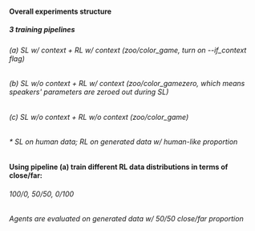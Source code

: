 #### Overall experiments structure
##### *3 training pipelines* 
###### (a) SL w/ context   + RL w/ context (zoo/color_game, turn on --if_context flag)
###### (b) SL w/o context + RL w/ context (zoo/color_gamezero, which means speakers' parameters are zeroed out during SL)
###### (c) SL w/o context + RL w/o context (zoo/color_game)
###### * SL on human data; RL on generated data w/ human-like proportion

#### Using pipeline (a) train different RL data distributions in terms of close/far: 
###### 100/0, 50/50, 0/100
###### Agents are evaluated on generated data w/ 50/50 close/far proportion

